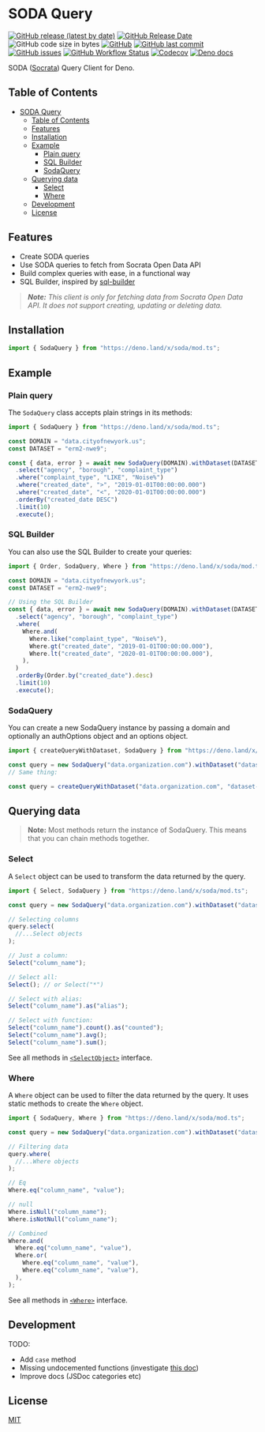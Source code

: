 # SODA Query

[![GitHub release (latest by date)](https://img.shields.io/github/v/release/j3lte/deno-soda?style=for-the-badge)](https://github.com/j3lte/deno-soda/releases/latest "GitHub release (latest by date)")
[![GitHub Release Date](https://img.shields.io/github/release-date/j3lte/deno-soda?style=for-the-badge)](https://github.com/j3lte/deno-soda/releases/latest "GitHub Release Date")
![GitHub code size in bytes](https://img.shields.io/github/languages/code-size/j3lte/deno-soda?style=for-the-badge)
[![GitHub](https://img.shields.io/github/license/j3lte/deno-soda?style=for-the-badge)](https://github.com/j3lte/deno-soda/blob/main/LICENSE "GitHub License")
[![GitHub last commit](https://img.shields.io/github/last-commit/j3lte/deno-soda?style=for-the-badge)](https://github.com/j3lte/deno-soda/commits/main "GitHub last commit")
[![GitHub issues](https://img.shields.io/github/issues/j3lte/deno-soda?style=for-the-badge)](https://github.com/j3lte/deno-soda/issues "Github Issues")
[![GitHub Workflow Status](https://img.shields.io/github/actions/workflow/status/j3lte/deno-soda/main.yml?branch=main&style=for-the-badge)](https://github.com/j3lte/deno-soda/actions/workflows/main.yml "GitHub Workflow Status")
[![Codecov](https://img.shields.io/codecov/c/github/j3lte/deno-soda?style=for-the-badge&token=F9CAI1FCMX)](https://codecov.io/gh/j3lte/deno-soda "Codecov")
[![Deno docs](https://img.shields.io/badge/Deno-Docs-blue?style=for-the-badge)](https://doc.deno.land/https/deno.land/x/soda/mod.ts "Deno docs")

SODA ([Socrata](https://dev.socrata.com/)) Query Client for Deno.

## Table of Contents

- [SODA Query](#soda-query)
  - [Table of Contents](#table-of-contents)
  - [Features](#features)
  - [Installation](#installation)
  - [Example](#example)
    - [Plain query](#plain-query)
    - [SQL Builder](#sql-builder)
    - [SodaQuery](#sodaquery)
  - [Querying data](#querying-data)
    - [Select](#select)
    - [Where](#where)
  - [Development](#development)
  - [License](#license)

## Features

- Create SODA queries
- Use SODA queries to fetch from Socrata Open Data API
- Build complex queries with ease, in a functional way
- SQL Builder, inspired by [sql-builder](https://deno.land/x/sql_builder)

> _**Note:** This client is only for fetching data from Socrata Open Data API. It does not support creating, updating or deleting data._

## Installation

```ts
import { SodaQuery } from "https://deno.land/x/soda/mod.ts";
```

## Example

### Plain query

The `SodaQuery` class accepts plain strings in its methods:

```ts
import { SodaQuery } from "https://deno.land/x/soda/mod.ts";

const DOMAIN = "data.cityofnewyork.us";
const DATASET = "erm2-nwe9";

const { data, error } = await new SodaQuery(DOMAIN).withDataset(DATASET)
  .select("agency", "borough", "complaint_type")
  .where("complaint_type", "LIKE", "Noise%")
  .where("created_date", ">", "2019-01-01T00:00:00.000")
  .where("created_date", "<", "2020-01-01T00:00:00.000")
  .orderBy("created_date DESC")
  .limit(10)
  .execute();
```

### SQL Builder

You can also use the SQL Builder to create your queries:

```ts
import { Order, SodaQuery, Where } from "https://deno.land/x/soda/mod.ts";

const DOMAIN = "data.cityofnewyork.us";
const DATASET = "erm2-nwe9";

// Using the SQL Builder
const { data, error } = await new SodaQuery(DOMAIN).withDataset(DATASET)
  .select("agency", "borough", "complaint_type")
  .where(
    Where.and(
      Where.like("complaint_type", "Noise%"),
      Where.gt("created_date", "2019-01-01T00:00:00.000"),
      Where.lt("created_date", "2020-01-01T00:00:00.000"),
    ),
  )
  .orderBy(Order.by("created_date").desc)
  .limit(10)
  .execute();
```

### SodaQuery

You can create a new SodaQuery instance by passing a domain and optionally an authOptions object and an options object.

```ts
import { createQueryWithDataset, SodaQuery } from "https://deno.land/x/soda/mod.ts";

const query = new SodaQuery("data.organization.com").withDataset("dataset-id");
// Same thing:

const query = createQueryWithDataset("data.organization.com", "dataset-id");
```

## Querying data

> **Note:** Most methods return the instance of SodaQuery. This means that you can chain methods together.

### Select

A `Select` object can be used to transform the data returned by the query.

```ts
import { Select, SodaQuery } from "https://deno.land/x/soda/mod.ts";

const query = new SodaQuery("data.organization.com").withDataset("dataset-id");

// Selecting columns
query.select(
  //...Select objects
);

// Just a column:
Select("column_name");

// Select all:
Select(); // or Select("*")

// Select with alias:
Select("column_name").as("alias");

// Select with function:
Select("column_name").count().as("counted");
Select("column_name").avg();
Select("column_name").sum();
```

See all methods in [`<SelectObject>`](https://deno.land/x/soda/mod.ts?s=SelectObject) interface.

### Where

A `Where` object can be used to filter the data returned by the query. It uses static methods to create the `Where` object.

```ts
import { SodaQuery, Where } from "https://deno.land/x/soda/mod.ts";

const query = new SodaQuery("data.organization.com").withDataset("dataset-id");

// Filtering data
query.where(
  //...Where objects
);

// Eq
Where.eq("column_name", "value");

// null
Where.isNull("column_name");
Where.isNotNull("column_name");

// Combined
Where.and(
  Where.eq("column_name", "value"),
  Where.or(
    Where.eq("column_name", "value"),
    Where.eq("column_name", "value"),
  ),
);
```

See all methods in [`<Where>`](https://deno.land/x/soda/mod.ts?s=Where) interface.

## Development

TODO:

- Add `case` method
- Missing undocemented functions (investigate [this doc](https://dev.socrata.com/docs/transforms/))
- Improve docs (JSDoc categories etc)

## License

[MIT](LICENSE)
